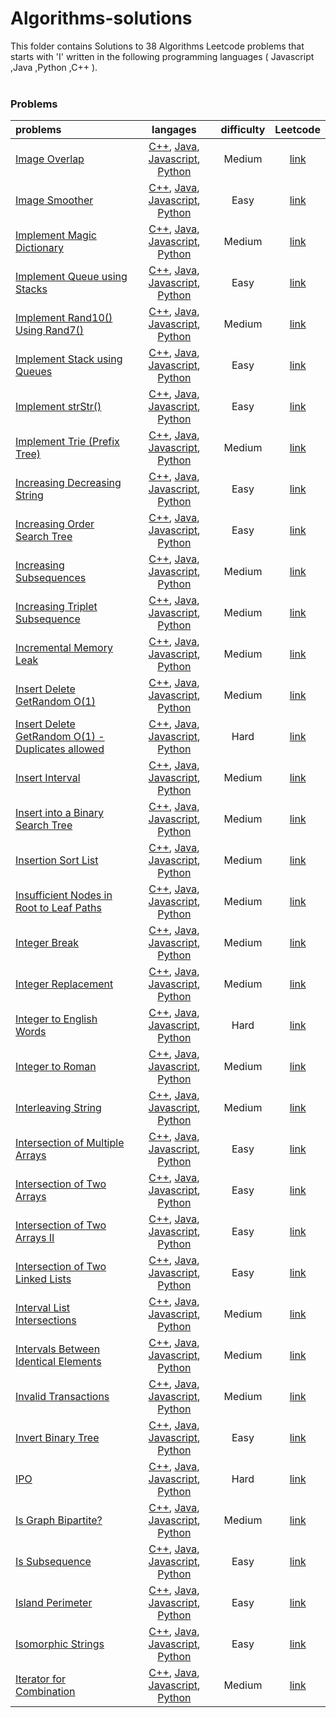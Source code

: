 # Algorithms-solutions
This folder contains Solutions to 38 Algorithms Leetcode problems that starts with 'I' written in the following programming languages ( Javascript ,Java ,Python ,C++ ).<br><br>
### Problems ###
|problems|langages|difficulty|Leetcode|
|:-------|:------:|:--------:|:------:|
|[Image Overlap](https://github.com/AnasImloul/Leetcode-solutions/tree/main/algorithms/I/Image%20Overlap/)|[C++](https://github.com/AnasImloul/Leetcode-solutions/tree/main/algorithms/I/Image%20Overlap/Image%20Overlap.cpp), [Java](https://github.com/AnasImloul/Leetcode-solutions/tree/main/algorithms/I/Image%20Overlap/Image%20Overlap.java), [Javascript](https://github.com/AnasImloul/Leetcode-solutions/tree/main/algorithms/I/Image%20Overlap/Image%20Overlap.js), [Python](https://github.com/AnasImloul/Leetcode-solutions/tree/main/algorithms/I/Image%20Overlap/Image%20Overlap.py)|Medium|[link](https://leetcode.com/problems/image-overlap)|
|[Image Smoother](https://github.com/AnasImloul/Leetcode-solutions/tree/main/algorithms/I/Image%20Smoother/)|[C++](https://github.com/AnasImloul/Leetcode-solutions/tree/main/algorithms/I/Image%20Smoother/Image%20Smoother.cpp), [Java](https://github.com/AnasImloul/Leetcode-solutions/tree/main/algorithms/I/Image%20Smoother/Image%20Smoother.java), [Javascript](https://github.com/AnasImloul/Leetcode-solutions/tree/main/algorithms/I/Image%20Smoother/Image%20Smoother.js), [Python](https://github.com/AnasImloul/Leetcode-solutions/tree/main/algorithms/I/Image%20Smoother/Image%20Smoother.py)|Easy|[link](https://leetcode.com/problems/image-smoother)|
|[Implement Magic Dictionary](https://github.com/AnasImloul/Leetcode-solutions/tree/main/algorithms/I/Implement%20Magic%20Dictionary/)|[C++](https://github.com/AnasImloul/Leetcode-solutions/tree/main/algorithms/I/Implement%20Magic%20Dictionary/Implement%20Magic%20Dictionary.cpp), [Java](https://github.com/AnasImloul/Leetcode-solutions/tree/main/algorithms/I/Implement%20Magic%20Dictionary/Implement%20Magic%20Dictionary.java), [Javascript](https://github.com/AnasImloul/Leetcode-solutions/tree/main/algorithms/I/Implement%20Magic%20Dictionary/Implement%20Magic%20Dictionary.js), [Python](https://github.com/AnasImloul/Leetcode-solutions/tree/main/algorithms/I/Implement%20Magic%20Dictionary/Implement%20Magic%20Dictionary.py)|Medium|[link](https://leetcode.com/problems/implement-magic-dictionary)|
|[Implement Queue using Stacks](https://github.com/AnasImloul/Leetcode-solutions/tree/main/algorithms/I/Implement%20Queue%20using%20Stacks/)|[C++](https://github.com/AnasImloul/Leetcode-solutions/tree/main/algorithms/I/Implement%20Queue%20using%20Stacks/Implement%20Queue%20using%20Stacks.cpp), [Java](https://github.com/AnasImloul/Leetcode-solutions/tree/main/algorithms/I/Implement%20Queue%20using%20Stacks/Implement%20Queue%20using%20Stacks.java), [Javascript](https://github.com/AnasImloul/Leetcode-solutions/tree/main/algorithms/I/Implement%20Queue%20using%20Stacks/Implement%20Queue%20using%20Stacks.js), [Python](https://github.com/AnasImloul/Leetcode-solutions/tree/main/algorithms/I/Implement%20Queue%20using%20Stacks/Implement%20Queue%20using%20Stacks.py)|Easy|[link](https://leetcode.com/problems/implement-queue-using-stacks)|
|[Implement Rand10() Using Rand7()](https://github.com/AnasImloul/Leetcode-solutions/tree/main/algorithms/I/Implement%20Rand10%28%29%20Using%20Rand7%28%29/)|[C++](https://github.com/AnasImloul/Leetcode-solutions/tree/main/algorithms/I/Implement%20Rand10%28%29%20Using%20Rand7%28%29/Implement%20Rand10%28%29%20Using%20Rand7%28%29.cpp), [Java](https://github.com/AnasImloul/Leetcode-solutions/tree/main/algorithms/I/Implement%20Rand10%28%29%20Using%20Rand7%28%29/Implement%20Rand10%28%29%20Using%20Rand7%28%29.java), [Javascript](https://github.com/AnasImloul/Leetcode-solutions/tree/main/algorithms/I/Implement%20Rand10%28%29%20Using%20Rand7%28%29/Implement%20Rand10%28%29%20Using%20Rand7%28%29.js), [Python](https://github.com/AnasImloul/Leetcode-solutions/tree/main/algorithms/I/Implement%20Rand10%28%29%20Using%20Rand7%28%29/Implement%20Rand10%28%29%20Using%20Rand7%28%29.py)|Medium|[link](https://leetcode.com/problems/implement-rand10-using-rand7)|
|[Implement Stack using Queues](https://github.com/AnasImloul/Leetcode-solutions/tree/main/algorithms/I/Implement%20Stack%20using%20Queues/)|[C++](https://github.com/AnasImloul/Leetcode-solutions/tree/main/algorithms/I/Implement%20Stack%20using%20Queues/Implement%20Stack%20using%20Queues.cpp), [Java](https://github.com/AnasImloul/Leetcode-solutions/tree/main/algorithms/I/Implement%20Stack%20using%20Queues/Implement%20Stack%20using%20Queues.java), [Javascript](https://github.com/AnasImloul/Leetcode-solutions/tree/main/algorithms/I/Implement%20Stack%20using%20Queues/Implement%20Stack%20using%20Queues.js), [Python](https://github.com/AnasImloul/Leetcode-solutions/tree/main/algorithms/I/Implement%20Stack%20using%20Queues/Implement%20Stack%20using%20Queues.py)|Easy|[link](https://leetcode.com/problems/implement-stack-using-queues)|
|[Implement strStr()](https://github.com/AnasImloul/Leetcode-solutions/tree/main/algorithms/I/Implement%20strStr%28%29/)|[C++](https://github.com/AnasImloul/Leetcode-solutions/tree/main/algorithms/I/Implement%20strStr%28%29/Implement%20strStr%28%29.cpp), [Java](https://github.com/AnasImloul/Leetcode-solutions/tree/main/algorithms/I/Implement%20strStr%28%29/Implement%20strStr%28%29.java), [Javascript](https://github.com/AnasImloul/Leetcode-solutions/tree/main/algorithms/I/Implement%20strStr%28%29/Implement%20strStr%28%29.js), [Python](https://github.com/AnasImloul/Leetcode-solutions/tree/main/algorithms/I/Implement%20strStr%28%29/Implement%20strStr%28%29.py)|Easy|[link](https://leetcode.com/problems/implement-strstr)|
|[Implement Trie (Prefix Tree)](https://github.com/AnasImloul/Leetcode-solutions/tree/main/algorithms/I/Implement%20Trie%20%28Prefix%20Tree%29/)|[C++](https://github.com/AnasImloul/Leetcode-solutions/tree/main/algorithms/I/Implement%20Trie%20%28Prefix%20Tree%29/Implement%20Trie%20%28Prefix%20Tree%29.cpp), [Java](https://github.com/AnasImloul/Leetcode-solutions/tree/main/algorithms/I/Implement%20Trie%20%28Prefix%20Tree%29/Implement%20Trie%20%28Prefix%20Tree%29.java), [Javascript](https://github.com/AnasImloul/Leetcode-solutions/tree/main/algorithms/I/Implement%20Trie%20%28Prefix%20Tree%29/Implement%20Trie%20%28Prefix%20Tree%29.js), [Python](https://github.com/AnasImloul/Leetcode-solutions/tree/main/algorithms/I/Implement%20Trie%20%28Prefix%20Tree%29/Implement%20Trie%20%28Prefix%20Tree%29.py)|Medium|[link](https://leetcode.com/problems/implement-trie-prefix-tree)|
|[Increasing Decreasing String](https://github.com/AnasImloul/Leetcode-solutions/tree/main/algorithms/I/Increasing%20Decreasing%20String/)|[C++](https://github.com/AnasImloul/Leetcode-solutions/tree/main/algorithms/I/Increasing%20Decreasing%20String/Increasing%20Decreasing%20String.cpp), [Java](https://github.com/AnasImloul/Leetcode-solutions/tree/main/algorithms/I/Increasing%20Decreasing%20String/Increasing%20Decreasing%20String.java), [Javascript](https://github.com/AnasImloul/Leetcode-solutions/tree/main/algorithms/I/Increasing%20Decreasing%20String/Increasing%20Decreasing%20String.js), [Python](https://github.com/AnasImloul/Leetcode-solutions/tree/main/algorithms/I/Increasing%20Decreasing%20String/Increasing%20Decreasing%20String.py)|Easy|[link](https://leetcode.com/problems/increasing-decreasing-string)|
|[Increasing Order Search Tree](https://github.com/AnasImloul/Leetcode-solutions/tree/main/algorithms/I/Increasing%20Order%20Search%20Tree/)|[C++](https://github.com/AnasImloul/Leetcode-solutions/tree/main/algorithms/I/Increasing%20Order%20Search%20Tree/Increasing%20Order%20Search%20Tree.cpp), [Java](https://github.com/AnasImloul/Leetcode-solutions/tree/main/algorithms/I/Increasing%20Order%20Search%20Tree/Increasing%20Order%20Search%20Tree.java), [Javascript](https://github.com/AnasImloul/Leetcode-solutions/tree/main/algorithms/I/Increasing%20Order%20Search%20Tree/Increasing%20Order%20Search%20Tree.js), [Python](https://github.com/AnasImloul/Leetcode-solutions/tree/main/algorithms/I/Increasing%20Order%20Search%20Tree/Increasing%20Order%20Search%20Tree.py)|Easy|[link](https://leetcode.com/problems/increasing-order-search-tree)|
|[Increasing Subsequences](https://github.com/AnasImloul/Leetcode-solutions/tree/main/algorithms/I/Increasing%20Subsequences/)|[C++](https://github.com/AnasImloul/Leetcode-solutions/tree/main/algorithms/I/Increasing%20Subsequences/Increasing%20Subsequences.cpp), [Java](https://github.com/AnasImloul/Leetcode-solutions/tree/main/algorithms/I/Increasing%20Subsequences/Increasing%20Subsequences.java), [Javascript](https://github.com/AnasImloul/Leetcode-solutions/tree/main/algorithms/I/Increasing%20Subsequences/Increasing%20Subsequences.js), [Python](https://github.com/AnasImloul/Leetcode-solutions/tree/main/algorithms/I/Increasing%20Subsequences/Increasing%20Subsequences.py)|Medium|[link](https://leetcode.com/problems/increasing-subsequences)|
|[Increasing Triplet Subsequence](https://github.com/AnasImloul/Leetcode-solutions/tree/main/algorithms/I/Increasing%20Triplet%20Subsequence/)|[C++](https://github.com/AnasImloul/Leetcode-solutions/tree/main/algorithms/I/Increasing%20Triplet%20Subsequence/Increasing%20Triplet%20Subsequence.cpp), [Java](https://github.com/AnasImloul/Leetcode-solutions/tree/main/algorithms/I/Increasing%20Triplet%20Subsequence/Increasing%20Triplet%20Subsequence.java), [Javascript](https://github.com/AnasImloul/Leetcode-solutions/tree/main/algorithms/I/Increasing%20Triplet%20Subsequence/Increasing%20Triplet%20Subsequence.js), [Python](https://github.com/AnasImloul/Leetcode-solutions/tree/main/algorithms/I/Increasing%20Triplet%20Subsequence/Increasing%20Triplet%20Subsequence.py)|Medium|[link](https://leetcode.com/problems/increasing-triplet-subsequence)|
|[Incremental Memory Leak](https://github.com/AnasImloul/Leetcode-solutions/tree/main/algorithms/I/Incremental%20Memory%20Leak/)|[C++](https://github.com/AnasImloul/Leetcode-solutions/tree/main/algorithms/I/Incremental%20Memory%20Leak/Incremental%20Memory%20Leak.cpp), [Java](https://github.com/AnasImloul/Leetcode-solutions/tree/main/algorithms/I/Incremental%20Memory%20Leak/Incremental%20Memory%20Leak.java), [Javascript](https://github.com/AnasImloul/Leetcode-solutions/tree/main/algorithms/I/Incremental%20Memory%20Leak/Incremental%20Memory%20Leak.js), [Python](https://github.com/AnasImloul/Leetcode-solutions/tree/main/algorithms/I/Incremental%20Memory%20Leak/Incremental%20Memory%20Leak.py)|Medium|[link](https://leetcode.com/problems/incremental-memory-leak)|
|[Insert Delete GetRandom O(1)](https://github.com/AnasImloul/Leetcode-solutions/tree/main/algorithms/I/Insert%20Delete%20GetRandom%20O%281%29/)|[C++](https://github.com/AnasImloul/Leetcode-solutions/tree/main/algorithms/I/Insert%20Delete%20GetRandom%20O%281%29/Insert%20Delete%20GetRandom%20O%281%29.cpp), [Java](https://github.com/AnasImloul/Leetcode-solutions/tree/main/algorithms/I/Insert%20Delete%20GetRandom%20O%281%29/Insert%20Delete%20GetRandom%20O%281%29.java), [Javascript](https://github.com/AnasImloul/Leetcode-solutions/tree/main/algorithms/I/Insert%20Delete%20GetRandom%20O%281%29/Insert%20Delete%20GetRandom%20O%281%29.js), [Python](https://github.com/AnasImloul/Leetcode-solutions/tree/main/algorithms/I/Insert%20Delete%20GetRandom%20O%281%29/Insert%20Delete%20GetRandom%20O%281%29.py)|Medium|[link](https://leetcode.com/problems/insert-delete-getrandom-o1)|
|[Insert Delete GetRandom O(1) - Duplicates allowed](https://github.com/AnasImloul/Leetcode-solutions/tree/main/algorithms/I/Insert%20Delete%20GetRandom%20O%281%29%20-%20Duplicates%20allowed/)|[C++](https://github.com/AnasImloul/Leetcode-solutions/tree/main/algorithms/I/Insert%20Delete%20GetRandom%20O%281%29%20-%20Duplicates%20allowed/Insert%20Delete%20GetRandom%20O%281%29%20-%20Duplicates%20allowed.cpp), [Java](https://github.com/AnasImloul/Leetcode-solutions/tree/main/algorithms/I/Insert%20Delete%20GetRandom%20O%281%29%20-%20Duplicates%20allowed/Insert%20Delete%20GetRandom%20O%281%29%20-%20Duplicates%20allowed.java), [Javascript](https://github.com/AnasImloul/Leetcode-solutions/tree/main/algorithms/I/Insert%20Delete%20GetRandom%20O%281%29%20-%20Duplicates%20allowed/Insert%20Delete%20GetRandom%20O%281%29%20-%20Duplicates%20allowed.js), [Python](https://github.com/AnasImloul/Leetcode-solutions/tree/main/algorithms/I/Insert%20Delete%20GetRandom%20O%281%29%20-%20Duplicates%20allowed/Insert%20Delete%20GetRandom%20O%281%29%20-%20Duplicates%20allowed.py)|Hard|[link](https://leetcode.com/problems/insert-delete-getrandom-o1-duplicates-allowed)|
|[Insert Interval](https://github.com/AnasImloul/Leetcode-solutions/tree/main/algorithms/I/Insert%20Interval/)|[C++](https://github.com/AnasImloul/Leetcode-solutions/tree/main/algorithms/I/Insert%20Interval/Insert%20Interval.cpp), [Java](https://github.com/AnasImloul/Leetcode-solutions/tree/main/algorithms/I/Insert%20Interval/Insert%20Interval.java), [Javascript](https://github.com/AnasImloul/Leetcode-solutions/tree/main/algorithms/I/Insert%20Interval/Insert%20Interval.js), [Python](https://github.com/AnasImloul/Leetcode-solutions/tree/main/algorithms/I/Insert%20Interval/Insert%20Interval.py)|Medium|[link](https://leetcode.com/problems/insert-interval)|
|[Insert into a Binary Search Tree](https://github.com/AnasImloul/Leetcode-solutions/tree/main/algorithms/I/Insert%20into%20a%20Binary%20Search%20Tree/)|[C++](https://github.com/AnasImloul/Leetcode-solutions/tree/main/algorithms/I/Insert%20into%20a%20Binary%20Search%20Tree/Insert%20into%20a%20Binary%20Search%20Tree.cpp), [Java](https://github.com/AnasImloul/Leetcode-solutions/tree/main/algorithms/I/Insert%20into%20a%20Binary%20Search%20Tree/Insert%20into%20a%20Binary%20Search%20Tree.java), [Javascript](https://github.com/AnasImloul/Leetcode-solutions/tree/main/algorithms/I/Insert%20into%20a%20Binary%20Search%20Tree/Insert%20into%20a%20Binary%20Search%20Tree.js), [Python](https://github.com/AnasImloul/Leetcode-solutions/tree/main/algorithms/I/Insert%20into%20a%20Binary%20Search%20Tree/Insert%20into%20a%20Binary%20Search%20Tree.py)|Medium|[link](https://leetcode.com/problems/insert-into-a-binary-search-tree)|
|[Insertion Sort List](https://github.com/AnasImloul/Leetcode-solutions/tree/main/algorithms/I/Insertion%20Sort%20List/)|[C++](https://github.com/AnasImloul/Leetcode-solutions/tree/main/algorithms/I/Insertion%20Sort%20List/Insertion%20Sort%20List.cpp), [Java](https://github.com/AnasImloul/Leetcode-solutions/tree/main/algorithms/I/Insertion%20Sort%20List/Insertion%20Sort%20List.java), [Javascript](https://github.com/AnasImloul/Leetcode-solutions/tree/main/algorithms/I/Insertion%20Sort%20List/Insertion%20Sort%20List.js), [Python](https://github.com/AnasImloul/Leetcode-solutions/tree/main/algorithms/I/Insertion%20Sort%20List/Insertion%20Sort%20List.py)|Medium|[link](https://leetcode.com/problems/insertion-sort-list)|
|[Insufficient Nodes in Root to Leaf Paths](https://github.com/AnasImloul/Leetcode-solutions/tree/main/algorithms/I/Insufficient%20Nodes%20in%20Root%20to%20Leaf%20Paths/)|[C++](https://github.com/AnasImloul/Leetcode-solutions/tree/main/algorithms/I/Insufficient%20Nodes%20in%20Root%20to%20Leaf%20Paths/Insufficient%20Nodes%20in%20Root%20to%20Leaf%20Paths.cpp), [Java](https://github.com/AnasImloul/Leetcode-solutions/tree/main/algorithms/I/Insufficient%20Nodes%20in%20Root%20to%20Leaf%20Paths/Insufficient%20Nodes%20in%20Root%20to%20Leaf%20Paths.java), [Javascript](https://github.com/AnasImloul/Leetcode-solutions/tree/main/algorithms/I/Insufficient%20Nodes%20in%20Root%20to%20Leaf%20Paths/Insufficient%20Nodes%20in%20Root%20to%20Leaf%20Paths.js), [Python](https://github.com/AnasImloul/Leetcode-solutions/tree/main/algorithms/I/Insufficient%20Nodes%20in%20Root%20to%20Leaf%20Paths/Insufficient%20Nodes%20in%20Root%20to%20Leaf%20Paths.py)|Medium|[link](https://leetcode.com/problems/insufficient-nodes-in-root-to-leaf-paths)|
|[Integer Break](https://github.com/AnasImloul/Leetcode-solutions/tree/main/algorithms/I/Integer%20Break/)|[C++](https://github.com/AnasImloul/Leetcode-solutions/tree/main/algorithms/I/Integer%20Break/Integer%20Break.cpp), [Java](https://github.com/AnasImloul/Leetcode-solutions/tree/main/algorithms/I/Integer%20Break/Integer%20Break.java), [Javascript](https://github.com/AnasImloul/Leetcode-solutions/tree/main/algorithms/I/Integer%20Break/Integer%20Break.js), [Python](https://github.com/AnasImloul/Leetcode-solutions/tree/main/algorithms/I/Integer%20Break/Integer%20Break.py)|Medium|[link](https://leetcode.com/problems/integer-break)|
|[Integer Replacement](https://github.com/AnasImloul/Leetcode-solutions/tree/main/algorithms/I/Integer%20Replacement/)|[C++](https://github.com/AnasImloul/Leetcode-solutions/tree/main/algorithms/I/Integer%20Replacement/Integer%20Replacement.cpp), [Java](https://github.com/AnasImloul/Leetcode-solutions/tree/main/algorithms/I/Integer%20Replacement/Integer%20Replacement.java), [Javascript](https://github.com/AnasImloul/Leetcode-solutions/tree/main/algorithms/I/Integer%20Replacement/Integer%20Replacement.js), [Python](https://github.com/AnasImloul/Leetcode-solutions/tree/main/algorithms/I/Integer%20Replacement/Integer%20Replacement.py)|Medium|[link](https://leetcode.com/problems/integer-replacement)|
|[Integer to English Words](https://github.com/AnasImloul/Leetcode-solutions/tree/main/algorithms/I/Integer%20to%20English%20Words/)|[C++](https://github.com/AnasImloul/Leetcode-solutions/tree/main/algorithms/I/Integer%20to%20English%20Words/Integer%20to%20English%20Words.cpp), [Java](https://github.com/AnasImloul/Leetcode-solutions/tree/main/algorithms/I/Integer%20to%20English%20Words/Integer%20to%20English%20Words.java), [Javascript](https://github.com/AnasImloul/Leetcode-solutions/tree/main/algorithms/I/Integer%20to%20English%20Words/Integer%20to%20English%20Words.js), [Python](https://github.com/AnasImloul/Leetcode-solutions/tree/main/algorithms/I/Integer%20to%20English%20Words/Integer%20to%20English%20Words.py)|Hard|[link](https://leetcode.com/problems/integer-to-english-words)|
|[Integer to Roman](https://github.com/AnasImloul/Leetcode-solutions/tree/main/algorithms/I/Integer%20to%20Roman/)|[C++](https://github.com/AnasImloul/Leetcode-solutions/tree/main/algorithms/I/Integer%20to%20Roman/Integer%20to%20Roman.cpp), [Java](https://github.com/AnasImloul/Leetcode-solutions/tree/main/algorithms/I/Integer%20to%20Roman/Integer%20to%20Roman.java), [Javascript](https://github.com/AnasImloul/Leetcode-solutions/tree/main/algorithms/I/Integer%20to%20Roman/Integer%20to%20Roman.js), [Python](https://github.com/AnasImloul/Leetcode-solutions/tree/main/algorithms/I/Integer%20to%20Roman/Integer%20to%20Roman.py)|Medium|[link](https://leetcode.com/problems/integer-to-roman)|
|[Interleaving String](https://github.com/AnasImloul/Leetcode-solutions/tree/main/algorithms/I/Interleaving%20String/)|[C++](https://github.com/AnasImloul/Leetcode-solutions/tree/main/algorithms/I/Interleaving%20String/Interleaving%20String.cpp), [Java](https://github.com/AnasImloul/Leetcode-solutions/tree/main/algorithms/I/Interleaving%20String/Interleaving%20String.java), [Javascript](https://github.com/AnasImloul/Leetcode-solutions/tree/main/algorithms/I/Interleaving%20String/Interleaving%20String.js), [Python](https://github.com/AnasImloul/Leetcode-solutions/tree/main/algorithms/I/Interleaving%20String/Interleaving%20String.py)|Medium|[link](https://leetcode.com/problems/interleaving-string)|
|[Intersection of Multiple Arrays](https://github.com/AnasImloul/Leetcode-solutions/tree/main/algorithms/I/Intersection%20of%20Multiple%20Arrays/)|[C++](https://github.com/AnasImloul/Leetcode-solutions/tree/main/algorithms/I/Intersection%20of%20Multiple%20Arrays/Intersection%20of%20Multiple%20Arrays.cpp), [Java](https://github.com/AnasImloul/Leetcode-solutions/tree/main/algorithms/I/Intersection%20of%20Multiple%20Arrays/Intersection%20of%20Multiple%20Arrays.java), [Javascript](https://github.com/AnasImloul/Leetcode-solutions/tree/main/algorithms/I/Intersection%20of%20Multiple%20Arrays/Intersection%20of%20Multiple%20Arrays.js), [Python](https://github.com/AnasImloul/Leetcode-solutions/tree/main/algorithms/I/Intersection%20of%20Multiple%20Arrays/Intersection%20of%20Multiple%20Arrays.py)|Easy|[link](https://leetcode.com/problems/intersection-of-multiple-arrays)|
|[Intersection of Two Arrays](https://github.com/AnasImloul/Leetcode-solutions/tree/main/algorithms/I/Intersection%20of%20Two%20Arrays/)|[C++](https://github.com/AnasImloul/Leetcode-solutions/tree/main/algorithms/I/Intersection%20of%20Two%20Arrays/Intersection%20of%20Two%20Arrays.cpp), [Java](https://github.com/AnasImloul/Leetcode-solutions/tree/main/algorithms/I/Intersection%20of%20Two%20Arrays/Intersection%20of%20Two%20Arrays.java), [Javascript](https://github.com/AnasImloul/Leetcode-solutions/tree/main/algorithms/I/Intersection%20of%20Two%20Arrays/Intersection%20of%20Two%20Arrays.js), [Python](https://github.com/AnasImloul/Leetcode-solutions/tree/main/algorithms/I/Intersection%20of%20Two%20Arrays/Intersection%20of%20Two%20Arrays.py)|Easy|[link](https://leetcode.com/problems/intersection-of-two-arrays)|
|[Intersection of Two Arrays II](https://github.com/AnasImloul/Leetcode-solutions/tree/main/algorithms/I/Intersection%20of%20Two%20Arrays%20II/)|[C++](https://github.com/AnasImloul/Leetcode-solutions/tree/main/algorithms/I/Intersection%20of%20Two%20Arrays%20II/Intersection%20of%20Two%20Arrays%20II.cpp), [Java](https://github.com/AnasImloul/Leetcode-solutions/tree/main/algorithms/I/Intersection%20of%20Two%20Arrays%20II/Intersection%20of%20Two%20Arrays%20II.java), [Javascript](https://github.com/AnasImloul/Leetcode-solutions/tree/main/algorithms/I/Intersection%20of%20Two%20Arrays%20II/Intersection%20of%20Two%20Arrays%20II.js), [Python](https://github.com/AnasImloul/Leetcode-solutions/tree/main/algorithms/I/Intersection%20of%20Two%20Arrays%20II/Intersection%20of%20Two%20Arrays%20II.py)|Easy|[link](https://leetcode.com/problems/intersection-of-two-arrays-ii)|
|[Intersection of Two Linked Lists](https://github.com/AnasImloul/Leetcode-solutions/tree/main/algorithms/I/Intersection%20of%20Two%20Linked%20Lists/)|[C++](https://github.com/AnasImloul/Leetcode-solutions/tree/main/algorithms/I/Intersection%20of%20Two%20Linked%20Lists/Intersection%20of%20Two%20Linked%20Lists.cpp), [Java](https://github.com/AnasImloul/Leetcode-solutions/tree/main/algorithms/I/Intersection%20of%20Two%20Linked%20Lists/Intersection%20of%20Two%20Linked%20Lists.java), [Javascript](https://github.com/AnasImloul/Leetcode-solutions/tree/main/algorithms/I/Intersection%20of%20Two%20Linked%20Lists/Intersection%20of%20Two%20Linked%20Lists.js), [Python](https://github.com/AnasImloul/Leetcode-solutions/tree/main/algorithms/I/Intersection%20of%20Two%20Linked%20Lists/Intersection%20of%20Two%20Linked%20Lists.py)|Easy|[link](https://leetcode.com/problems/intersection-of-two-linked-lists)|
|[Interval List Intersections](https://github.com/AnasImloul/Leetcode-solutions/tree/main/algorithms/I/Interval%20List%20Intersections/)|[C++](https://github.com/AnasImloul/Leetcode-solutions/tree/main/algorithms/I/Interval%20List%20Intersections/Interval%20List%20Intersections.cpp), [Java](https://github.com/AnasImloul/Leetcode-solutions/tree/main/algorithms/I/Interval%20List%20Intersections/Interval%20List%20Intersections.java), [Javascript](https://github.com/AnasImloul/Leetcode-solutions/tree/main/algorithms/I/Interval%20List%20Intersections/Interval%20List%20Intersections.js), [Python](https://github.com/AnasImloul/Leetcode-solutions/tree/main/algorithms/I/Interval%20List%20Intersections/Interval%20List%20Intersections.py)|Medium|[link](https://leetcode.com/problems/interval-list-intersections)|
|[Intervals Between Identical Elements](https://github.com/AnasImloul/Leetcode-solutions/tree/main/algorithms/I/Intervals%20Between%20Identical%20Elements/)|[C++](https://github.com/AnasImloul/Leetcode-solutions/tree/main/algorithms/I/Intervals%20Between%20Identical%20Elements/Intervals%20Between%20Identical%20Elements.cpp), [Java](https://github.com/AnasImloul/Leetcode-solutions/tree/main/algorithms/I/Intervals%20Between%20Identical%20Elements/Intervals%20Between%20Identical%20Elements.java), [Javascript](https://github.com/AnasImloul/Leetcode-solutions/tree/main/algorithms/I/Intervals%20Between%20Identical%20Elements/Intervals%20Between%20Identical%20Elements.js), [Python](https://github.com/AnasImloul/Leetcode-solutions/tree/main/algorithms/I/Intervals%20Between%20Identical%20Elements/Intervals%20Between%20Identical%20Elements.py)|Medium|[link](https://leetcode.com/problems/intervals-between-identical-elements)|
|[Invalid Transactions](https://github.com/AnasImloul/Leetcode-solutions/tree/main/algorithms/I/Invalid%20Transactions/)|[C++](https://github.com/AnasImloul/Leetcode-solutions/tree/main/algorithms/I/Invalid%20Transactions/Invalid%20Transactions.cpp), [Java](https://github.com/AnasImloul/Leetcode-solutions/tree/main/algorithms/I/Invalid%20Transactions/Invalid%20Transactions.java), [Javascript](https://github.com/AnasImloul/Leetcode-solutions/tree/main/algorithms/I/Invalid%20Transactions/Invalid%20Transactions.js), [Python](https://github.com/AnasImloul/Leetcode-solutions/tree/main/algorithms/I/Invalid%20Transactions/Invalid%20Transactions.py)|Medium|[link](https://leetcode.com/problems/invalid-transactions)|
|[Invert Binary Tree](https://github.com/AnasImloul/Leetcode-solutions/tree/main/algorithms/I/Invert%20Binary%20Tree/)|[C++](https://github.com/AnasImloul/Leetcode-solutions/tree/main/algorithms/I/Invert%20Binary%20Tree/Invert%20Binary%20Tree.cpp), [Java](https://github.com/AnasImloul/Leetcode-solutions/tree/main/algorithms/I/Invert%20Binary%20Tree/Invert%20Binary%20Tree.java), [Javascript](https://github.com/AnasImloul/Leetcode-solutions/tree/main/algorithms/I/Invert%20Binary%20Tree/Invert%20Binary%20Tree.js), [Python](https://github.com/AnasImloul/Leetcode-solutions/tree/main/algorithms/I/Invert%20Binary%20Tree/Invert%20Binary%20Tree.py)|Easy|[link](https://leetcode.com/problems/invert-binary-tree)|
|[IPO](https://github.com/AnasImloul/Leetcode-solutions/tree/main/algorithms/I/IPO/)|[C++](https://github.com/AnasImloul/Leetcode-solutions/tree/main/algorithms/I/IPO/IPO.cpp), [Java](https://github.com/AnasImloul/Leetcode-solutions/tree/main/algorithms/I/IPO/IPO.java), [Javascript](https://github.com/AnasImloul/Leetcode-solutions/tree/main/algorithms/I/IPO/IPO.js), [Python](https://github.com/AnasImloul/Leetcode-solutions/tree/main/algorithms/I/IPO/IPO.py)|Hard|[link](https://leetcode.com/problems/ipo)|
|[Is Graph Bipartite?](https://github.com/AnasImloul/Leetcode-solutions/tree/main/algorithms/I/Is%20Graph%20Bipartite%3F/)|[C++](https://github.com/AnasImloul/Leetcode-solutions/tree/main/algorithms/I/Is%20Graph%20Bipartite%3F/Is%20Graph%20Bipartite%3F.cpp), [Java](https://github.com/AnasImloul/Leetcode-solutions/tree/main/algorithms/I/Is%20Graph%20Bipartite%3F/Is%20Graph%20Bipartite%3F.java), [Javascript](https://github.com/AnasImloul/Leetcode-solutions/tree/main/algorithms/I/Is%20Graph%20Bipartite%3F/Is%20Graph%20Bipartite%3F.js), [Python](https://github.com/AnasImloul/Leetcode-solutions/tree/main/algorithms/I/Is%20Graph%20Bipartite%3F/Is%20Graph%20Bipartite%3F.py)|Medium|[link](https://leetcode.com/problems/is-graph-bipartite)|
|[Is Subsequence](https://github.com/AnasImloul/Leetcode-solutions/tree/main/algorithms/I/Is%20Subsequence/)|[C++](https://github.com/AnasImloul/Leetcode-solutions/tree/main/algorithms/I/Is%20Subsequence/Is%20Subsequence.cpp), [Java](https://github.com/AnasImloul/Leetcode-solutions/tree/main/algorithms/I/Is%20Subsequence/Is%20Subsequence.java), [Javascript](https://github.com/AnasImloul/Leetcode-solutions/tree/main/algorithms/I/Is%20Subsequence/Is%20Subsequence.js), [Python](https://github.com/AnasImloul/Leetcode-solutions/tree/main/algorithms/I/Is%20Subsequence/Is%20Subsequence.py)|Easy|[link](https://leetcode.com/problems/is-subsequence)|
|[Island Perimeter](https://github.com/AnasImloul/Leetcode-solutions/tree/main/algorithms/I/Island%20Perimeter/)|[C++](https://github.com/AnasImloul/Leetcode-solutions/tree/main/algorithms/I/Island%20Perimeter/Island%20Perimeter.cpp), [Java](https://github.com/AnasImloul/Leetcode-solutions/tree/main/algorithms/I/Island%20Perimeter/Island%20Perimeter.java), [Javascript](https://github.com/AnasImloul/Leetcode-solutions/tree/main/algorithms/I/Island%20Perimeter/Island%20Perimeter.js), [Python](https://github.com/AnasImloul/Leetcode-solutions/tree/main/algorithms/I/Island%20Perimeter/Island%20Perimeter.py)|Easy|[link](https://leetcode.com/problems/island-perimeter)|
|[Isomorphic Strings](https://github.com/AnasImloul/Leetcode-solutions/tree/main/algorithms/I/Isomorphic%20Strings/)|[C++](https://github.com/AnasImloul/Leetcode-solutions/tree/main/algorithms/I/Isomorphic%20Strings/Isomorphic%20Strings.cpp), [Java](https://github.com/AnasImloul/Leetcode-solutions/tree/main/algorithms/I/Isomorphic%20Strings/Isomorphic%20Strings.java), [Javascript](https://github.com/AnasImloul/Leetcode-solutions/tree/main/algorithms/I/Isomorphic%20Strings/Isomorphic%20Strings.js), [Python](https://github.com/AnasImloul/Leetcode-solutions/tree/main/algorithms/I/Isomorphic%20Strings/Isomorphic%20Strings.py)|Easy|[link](https://leetcode.com/problems/isomorphic-strings)|
|[Iterator for Combination](https://github.com/AnasImloul/Leetcode-solutions/tree/main/algorithms/I/Iterator%20for%20Combination/)|[C++](https://github.com/AnasImloul/Leetcode-solutions/tree/main/algorithms/I/Iterator%20for%20Combination/Iterator%20for%20Combination.cpp), [Java](https://github.com/AnasImloul/Leetcode-solutions/tree/main/algorithms/I/Iterator%20for%20Combination/Iterator%20for%20Combination.java), [Javascript](https://github.com/AnasImloul/Leetcode-solutions/tree/main/algorithms/I/Iterator%20for%20Combination/Iterator%20for%20Combination.js), [Python](https://github.com/AnasImloul/Leetcode-solutions/tree/main/algorithms/I/Iterator%20for%20Combination/Iterator%20for%20Combination.py)|Medium|[link](https://leetcode.com/problems/iterator-for-combination)|